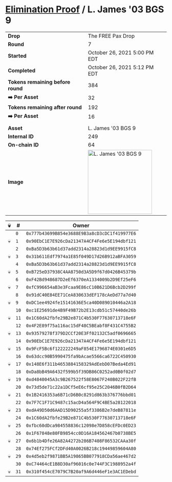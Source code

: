 # [Elimination Proof](./readme.md) / L. James &#039;03 BGS 9

|||
|---|---|
| **Drop** | The FREE Pax Drop |
| **Round** | 7 |
| **Started** | October 26, 2021 5:00 PM EDT |
| **Completed** | October 26, 2021 5:12 PM EDT |
| **Tokens remaining before round** | 384 |
| **➡️ Per Asset** | 32 |
| **Tokens remaining after round** | 192 |
| **➡️ Per Asset** | 16 |
| | |
| **Asset** | L. James &#039;03 BGS 9 |
| **Internal ID** | 249 |
| **On-chain ID** | 64 |
| **Image** | <img src="https://tcdn.blokpax.com/94aa4804-2e2f-46e2-9f59-98ee22251bc3/fcb85e6cd4d43dee8b40747efeec291224cc15a383f6b273036e36cea81eb08e.jpg" height="200" alt="L. James &#039;03 BGS 9" /> |


| 💀 | # | Owner |
| --- | --- | --- |
|  | `0` | `0x777b43699B854e3688E9B3a8cD3cDC1f419977E6` |
| 💀 | `1` | `0x90EbC1E7E926cDa21347A4CF4Fe6e5E194dbf121` |
|  | `2` | `0xBa5D3b63b61d37add2314a28823d1d9EE9915fC8` |
| 💀 | `3` | `0x31b611Edf7974a1E85f049D17d26B912aBFA3059` |
|  | `4` | `0xBa5D3b63b61d37add2314a28823d1d9EE9915fC8` |
| 💀 | `5` | `0xB725eD37938C4AA8750d3A5D9f67d0426B45379b` |
|  | `6` | `0xF42Bd948687D2eEf6370eA1334009b2D9Ef25eF6` |
| 💀 | `7` | `0xfC996654aB3e3Fcaa9E86cC10B621D6Bcb2D299f` |
|  | `8` | `0x91dC40E84EE71CeA830633dEF178cAeDd77a7d40` |
| 💀 | `9` | `0xDC1ee4924fe15141636E5ca40D089010446a2A18` |
|  | `10` | `0xc1E25691de4B9F49B72b2E13cdb51c57440de26b` |
| 💀 | `11` | `0x1C60dA2fbfe29B2e871C4b530F77630713718e6F` |
|  | `12` | `0x4F2E89f75a116ac15dF48C5BEabf8F431C4755B2` |
| 💀 | `13` | `0x93579278f379D2CCf20E3Ff02132C5adf0696665` |
|  | `14` | `0x90EbC1E7E926cDa21347A4CF4Fe6e5E194dbf121` |
| 💀 | `15` | `0x9FcF5Bc6f122222249aF854E1796874E0301e6D5` |
|  | `16` | `0x63dcc90B5990475fa9bAcae5566ca6722C450930` |
| 💀 | `17` | `0x148E6f311b4653884158329AdEebD07Beda4Ed91` |
|  | `18` | `0xDa8bB49A6432f599b5f39DB86C0252ad0B0f02d7` |
| 💀 | `19` | `0xd4840045A3c9B267522f58E8067F240B022F22fB` |
|  | `20` | `0x73d5de71c22a1DCf5eE6cf95e25C2046B0fB2D64` |
| 💀 | `21` | `0x1B2416353a6B71cD6B0c8291d863b376776bbd01` |
|  | `22` | `0x7F7C1F71C9487c15acD4a564F9C4BE5a28122018` |
| 💀 | `23` | `0xdA49D50d6AAD15D90255a5f3386B2e7deB87811e` |
|  | `24` | `0x1C60dA2fbfe29B2e871C4b530F77630713718e6F` |
| 💀 | `25` | `0xfbc60dDca984558836c12098e7D858cEFDc0ED23` |
|  | `26` | `0x1F67848e80FB9854cc0D16A184562467b0738BE5` |
| 💀 | `27` | `0x6b1b4Dfe26A82A4272b286B7408F86532CAAa30f` |
|  | `28` | `0x74Ef275FCf2DFd40A0026B218c19449859604A80` |
| 💀 | `29` | `0x4d5eb2f9871BB5A19865BB077918CDa56ae467d2` |
|  | `30` | `0xC74464cE1B8D30af96016c0e744F3C1988952a4f` |
| 💀 | `31` | `0x310f454cE7079C7B20af9A6d446eF1e3AC1EDebd` |
